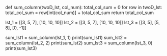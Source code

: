 def sum_column(twoD_lst, col_num):
    total_col_sum = 0
    for row in twoD_lst:
        total_col_sum = row[int(col_num)] + total_col_sum
    return total_col_sum
        
lst_1 = [[3, 5, 7], [10, 10, 10]] 
lst_2 = [[3, 5, 7], [10, 10, 10]]
lst_3 = [[3, 5], [5, 8], [0, -1]]

sum_lst1 = sum_column(lst_1, 1)
print(sum_lst1)
sum_lst2 = sum_column(lst_2, 2)
print(sum_lst2)
sum_lst3 = sum_column(lst_3, 0)
print(sum_lst3) 
        
